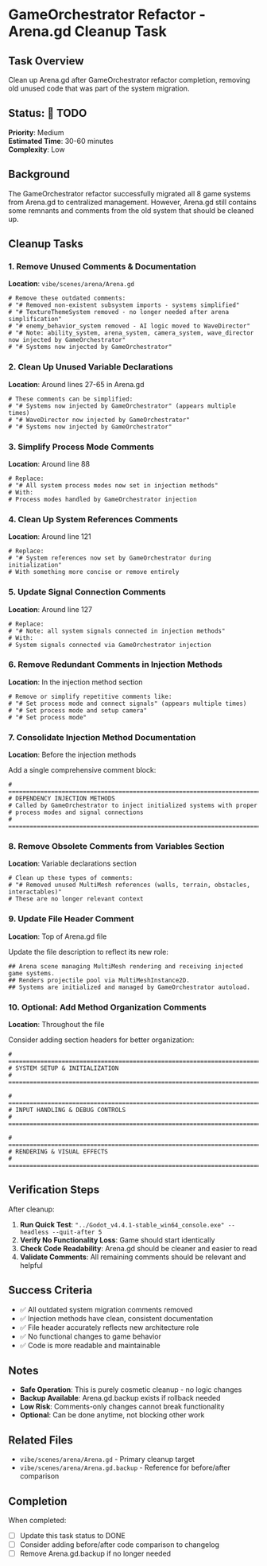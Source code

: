 # GameOrchestrator Refactor - Arena.gd Cleanup Task

## Task Overview
Clean up Arena.gd after GameOrchestrator refactor completion, removing old unused code that was part of the system migration.

## Status: 🔄 TODO
**Priority**: Medium  
**Estimated Time**: 30-60 minutes  
**Complexity**: Low  

## Background
The GameOrchestrator refactor successfully migrated all 8 game systems from Arena.gd to centralized management. However, Arena.gd still contains some remnants and comments from the old system that should be cleaned up.

## Cleanup Tasks

### 1. Remove Unused Comments & Documentation
**Location**: `vibe/scenes/arena/Arena.gd`

```gdscript
# Remove these outdated comments:
# "# Removed non-existent subsystem imports - systems simplified"
# "# TextureThemeSystem removed - no longer needed after arena simplification" 
# "# enemy_behavior_system removed - AI logic moved to WaveDirector"
# "# Note: ability_system, arena_system, camera_system, wave_director now injected by GameOrchestrator"
# "# Systems now injected by GameOrchestrator"
```

### 2. Clean Up Unused Variable Declarations
**Location**: Around lines 27-65 in Arena.gd

```gdscript
# These comments can be simplified:
# "# Systems now injected by GameOrchestrator" (appears multiple times)
# "# WaveDirector now injected by GameOrchestrator"  
# "# Systems now injected by GameOrchestrator"
```

### 3. Simplify Process Mode Comments  
**Location**: Around line 88

```gdscript
# Replace:
# "# All system process modes now set in injection methods"
# With:
# Process modes handled by GameOrchestrator injection
```

### 4. Clean Up System References Comments
**Location**: Around line 121

```gdscript
# Replace:
# "# System references now set by GameOrchestrator during initialization"
# With something more concise or remove entirely
```

### 5. Update Signal Connection Comments
**Location**: Around line 127

```gdscript
# Replace:
# "# Note: all system signals connected in injection methods"
# With:
# System signals connected via GameOrchestrator injection
```

### 6. Remove Redundant Comments in Injection Methods
**Location**: In the injection method section

```gdscript
# Remove or simplify repetitive comments like:
# "# Set process mode and connect signals" (appears multiple times)
# "# Set process mode and setup camera"
# "# Set process mode"
```

### 7. Consolidate Injection Method Documentation
**Location**: Before the injection methods

Add a single comprehensive comment block:
```gdscript
# ============================================================================
# DEPENDENCY INJECTION METHODS
# Called by GameOrchestrator to inject initialized systems with proper 
# process modes and signal connections
# ============================================================================
```

### 8. Remove Obsolete Comments from Variables Section
**Location**: Variable declarations section

```gdscript
# Clean up these types of comments:
# "# Removed unused MultiMesh references (walls, terrain, obstacles, interactables)"
# These are no longer relevant context
```

### 9. Update File Header Comment
**Location**: Top of Arena.gd file

Update the file description to reflect its new role:
```gdscript
## Arena scene managing MultiMesh rendering and receiving injected game systems.
## Renders projectile pool via MultiMeshInstance2D.  
## Systems are initialized and managed by GameOrchestrator autoload.
```

### 10. Optional: Add Method Organization Comments
**Location**: Throughout the file

Consider adding section headers for better organization:
```gdscript
# ============================================================================
# SYSTEM SETUP & INITIALIZATION
# ============================================================================

# ============================================================================
# INPUT HANDLING & DEBUG CONTROLS  
# ============================================================================

# ============================================================================
# RENDERING & VISUAL EFFECTS
# ============================================================================
```

## Verification Steps

After cleanup:
1. **Run Quick Test**: `"../Godot_v4.4.1-stable_win64_console.exe" --headless --quit-after 5`
2. **Verify No Functionality Loss**: Game should start identically
3. **Check Code Readability**: Arena.gd should be cleaner and easier to read
4. **Validate Comments**: All remaining comments should be relevant and helpful

## Success Criteria
- ✅ All outdated system migration comments removed
- ✅ Injection methods have clean, consistent documentation  
- ✅ File header accurately reflects new architecture role
- ✅ No functional changes to game behavior
- ✅ Code is more readable and maintainable

## Notes
- **Safe Operation**: This is purely cosmetic cleanup - no logic changes
- **Backup Available**: Arena.gd.backup exists if rollback needed
- **Low Risk**: Comments-only changes cannot break functionality
- **Optional**: Can be done anytime, not blocking other work

## Related Files
- `vibe/scenes/arena/Arena.gd` - Primary cleanup target
- `vibe/scenes/arena/Arena.gd.backup` - Reference for before/after comparison

## Completion
When completed:
- [ ] Update this task status to DONE
- [ ] Consider adding before/after code comparison to changelog
- [ ] Remove Arena.gd.backup if no longer needed